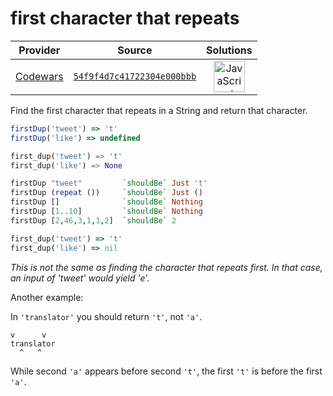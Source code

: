 [_metadata_:generated]: - "true"

# first character that repeats

<!-- INFO TABLE BEGIN -->

| Provider                                        | Source                                                                               | Solutions                                                                                                                                                    |
| :---------------------------------------------: | :----------------------------------------------------------------------------------: | :----------------------------------------------------------------------------------------------------------------------------------------------------------: |
| [Codewars](../../../docs/providers/Codewars.md) | [`54f9f4d7c41722304e000bbb`](https://www.codewars.com/kata/54f9f4d7c41722304e000bbb) | [<img src="https://res.cloudinary.com/rascaltwo/image/upload/v1631924076/javascript_ehszr7.svg" alt="JavaScript" title="JavaScript" width="50" />](solve.js) |

<!-- INFO TABLE END -->

Find the first character that repeats in a String and return that character. 

```javascript
firstDup('tweet') => 't'
firstDup('like') => undefined
```
```python
first_dup('tweet') => 't'
first_dup('like') => None
```
```haskell
firstDup "tweet"         `shouldBe` Just 't'
firstDup (repeat ())     `shouldBe` Just ()
firstDup []              `shouldBe` Nothing
firstDup [1..10]         `shouldBe` Nothing
firstDup [2,46,3,1,1,2]  `shouldBe` 2
```
```ruby
first_dup('tweet') => 't'
first_dup('like') => nil
```

*This is not the same as finding the character that repeats first.*
*In that case, an input of 'tweet' would yield 'e'.*

Another example:

In `'translator'` you should return `'t'`, not `'a'`.
```
v      v  
translator
  ^   ^
```
While second `'a'` appears before second `'t'`, the first `'t'` is before the first `'a'`.
